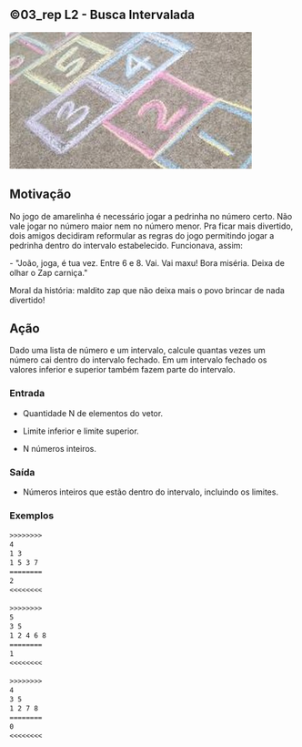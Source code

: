 ## ©03_rep L2 - Busca Intervalada


![](__capa.jpg)

## Motivação

No jogo de amarelinha é necessário jogar a pedrinha no número certo. Não vale jogar no número maior nem no número menor. Pra ficar mais divertido, dois amigos decidiram reformular as regras do jogo permitindo jogar a pedrinha dentro do intervalo estabelecido. Funcionava, assim:  
  
\- "João, joga, é tua vez. Entre 6 e 8. Vai. Vai maxu! Bora miséria. Deixa de olhar o Zap carniça."  
  
Moral da história: maldito zap que não deixa mais o povo brincar de nada divertido!  

## Ação

Dado uma lista de número e um intervalo, calcule quantas vezes um número cai dentro do intervalo fechado. Em um intervalo fechado os valores inferior e superior também fazem parte do intervalo.  

### Entrada

*   Quantidade N de elementos do vetor.
*   Limite inferior e limite superior.

*   N números inteiros.

### Saída

*   Números inteiros que estão dentro do intervalo, incluindo os limites.

### Exemplos

```
>>>>>>>>
4
1 3
1 5 3 7
========
2
<<<<<<<<

>>>>>>>>
5
3 5
1 2 4 6 8
========
1
<<<<<<<<

>>>>>>>>
4
3 5
1 2 7 8
========
0
<<<<<<<<
```

